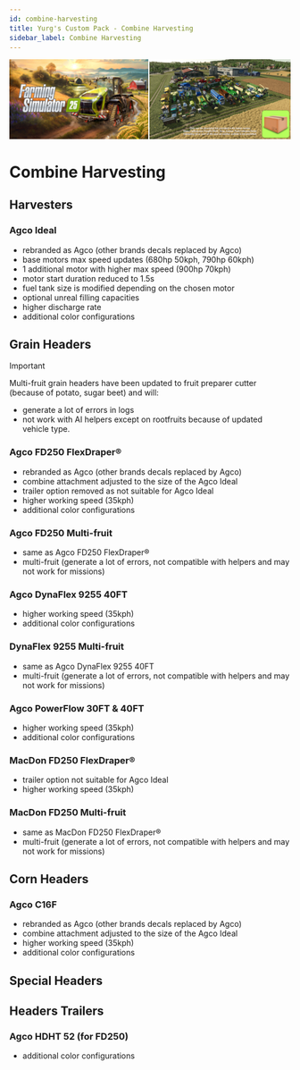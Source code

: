 ```yaml
---
id: combine-harvesting
title: Yurg's Custom Pack - Combine Harvesting
sidebar_label: Combine Harvesting
---
```

[![](modHeader.png)](modScreen.png)
# Combine Harvesting

## Harvesters

### Agco Ideal
- rebranded as Agco (other brands decals replaced by Agco)
- base motors max speed updates (680hp 50kph, 790hp 60kph)
- 1 additional motor with higher max speed (900hp 70kph)
- motor start duration reduced to 1.5s
- fuel tank size is modified depending on the chosen motor
- optional unreal filling capacities
- higher discharge rate
- additional color configurations

## Grain Headers

> [!IMPORTANT]
> Multi-fruit grain headers have been updated to fruit preparer cutter (because of potato, sugar beet) and will:
> - generate a lot of errors in logs
> - not work with AI helpers except on rootfruits because of updated vehicle type.

### Agco FD250 FlexDraper®
- rebranded as Agco (other brands decals replaced by Agco)
- combine attachment adjusted to the size of the Agco Ideal
- trailer option removed as not suitable for Agco Ideal
- higher working speed (35kph)
- additional color configurations

### Agco FD250 Multi-fruit
- same as Agco FD250 FlexDraper®
- multi-fruit (generate a lot of errors, not compatible with helpers and may not work for missions)

### Agco DynaFlex 9255 40FT
- higher working speed (35kph)
- additional color configurations

### DynaFlex 9255 Multi-fruit
- same as Agco DynaFlex 9255 40FT
- multi-fruit (generate a lot of errors, not compatible with helpers and may not work for missions)

### Agco PowerFlow 30FT & 40FT
- higher working speed (35kph)
- additional color configurations

### MacDon FD250 FlexDraper®
- trailer option not suitable for Agco Ideal
- higher working speed (35kph)

### MacDon FD250 Multi-fruit
- same as MacDon FD250 FlexDraper®
- multi-fruit (generate a lot of errors, not compatible with helpers and may not work for missions)

## Corn Headers

### Agco C16F
- rebranded as Agco (other brands decals replaced by Agco)
- combine attachment adjusted to the size of the Agco Ideal
- higher working speed (35kph)
- additional color configurations

## Special Headers



## Headers Trailers

### Agco HDHT 52 (for FD250)
- additional color configurations
